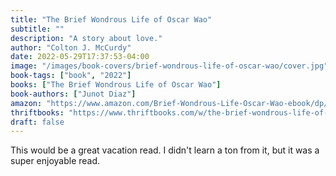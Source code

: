 ```yaml
---
title: "The Brief Wondrous Life of Oscar Wao"
subtitle: ""
description: "A story about love."
author: "Colton J. McCurdy"
date: 2022-05-29T17:37:53-04:00
image: "/images/book-covers/brief-wondrous-life-of-oscar-wao/cover.jpg"
book-tags: ["book", "2022"]
books: ["The Brief Wondrous Life of Oscar Wao"]
book-authors: ["Junot Diaz"]
amazon: "https://www.amazon.com/Brief-Wondrous-Life-Oscar-Wao-ebook/dp/B000UZJRGI/ref=sr_1_1"
thriftbooks: "https://www.thriftbooks.com/w/the-brief-wondrous-life-of-oscar-wao_junot-daz/246854/?resultid=bd5ef80e-aaf0-46a3-b315-478a047c4287#isbn=1594483299"
draft: false
---
```


This would be a great vacation read. I didn't learn a ton from it, but it was a
super enjoyable read.

